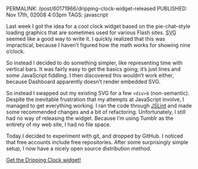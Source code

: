 PERMALINK: /post/60171966/dripping-clock-widget-released
PUBLISHED: Nov 17th, 02008 4:03pm
TAGS: javascript

Last week I got the idea for a cool clock widget based on the pie-chat–style
loading graphics that are sometimes used for various Flash sites.
<abbr class='smallcaps' title='Scalable Vector Graphics'>SVG</abbr> seemed like
a good way to write it. I quickly realized that this was impractical, because I
haven’t figured how the math works for showing nine o’clock.

So instead I decided to do something simpler, like representing time with
vertical bars. It was fairly easy to get the basics going; it’s just lines and
some JavaScript fiddling. I then discovered this wouldn’t work either, because
Dashboard apparently doesn’t render embedded
<abbr class='smallcaps'>SVG</abbr>.

So instead I swapped out my existing <abbr class='smallcaps'>SVG</abbr> for a
few `<div>`s (non-semantic). Despite the inevitable frustration that my
attempts at JavaScript involve, I managed to get everything working. I ran the
code through [JSLint][jslint] and made some recommended changes and a bit of
refactoring. Unfortunately, I still had no way of releasing the widget. Because
I’m using Tumblr as the entirety of my web site, I had no file space.

 [jslint]: http://www.jslint.com/

Today I decided to experiment with git, and dropped by GitHub. I noticed that
free accounts include free repositories. After some surprisingly simple setup,
I now have a nicely open source distribution method.

[Get the Dripping Clock widget!][dc]

 [dc]: http://github.com/stilist/dripping-clock/tree/master
